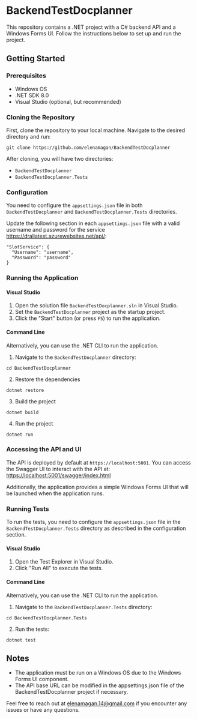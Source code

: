 # BackendTestDocplanner

This repository contains a .NET project with a C# backend API and a Windows Forms UI. Follow the instructions below to set up and run the project.

## Getting Started

### Prerequisites

- Windows OS
- .NET SDK 8.0
- Visual Studio (optional, but recommended)

### Cloning the Repository

First, clone the repository to your local machine. Navigate to the desired directory and run:

```
git clone https://github.com/elenamagan/BackendTestDocplanner
```

After cloning, you will have two directories:

* `BackendTestDocplanner`
* `BackendTestDocplanner.Tests`

### Configuration

You need to configure the `appsettings.json` file in both `BackendTestDocplanner` and `BackendTestDocplanner.Tests` directories.

Update the following section in each `appsettings.json` file with a valid username and password for the service https://draliatest.azurewebsites.net/api/:

```
"SlotService": {
  "Username": "username",
  "Password": "password"
}
```

### Running the Application

#### Visual Studio

1. Open the solution file `BackendTestDocplanner.sln` in Visual Studio.
2. Set the `BackendTestDocplanner` project as the startup project.
3. Click the "Start" button (or press `F5`) to run the application.

#### Command Line

Alternatively, you can use the .NET CLI to run the application.

1. Navigate to the `BackendTestDocplanner` directory:

```
cd BackendTestDocplanner
```

2. Restore the dependencies

```
dotnet restore
```

3. Build the project

```
dotnet build
```

4. Run the project

```
dotnet run
```

### Accessing the API and UI

The API is deployed by default at `https://localhost:5001`. You can access the Swagger UI to interact with the API at: [https://localhost:5001/swagger/index.html](https://localhost:5001/swagger/index.html)

Additionally, the application provides a simple Windows Forms UI that will be launched when the application runs.

### Running Tests

To run the tests, you need to configure the `appsettings.json` file in the `BackendTestDocplanner.Tests` directory as described in the configuration section.

#### Visual Studio

1. Open the Test Explorer in Visual Studio.
2. Click "Run All" to execute the tests.

#### Command Line

Alternatively, you can use the .NET CLI to run the application.

1. Navigate to the `BackendTestDocplanner.Tests` directory:

```
cd BackendTestDocplanner.Tests
```

2. Run the tests:

```
dotnet test
```

## Notes

* The application must be run on a Windows OS due to the Windows Forms UI component.
* The API base URL can be modified in the appsettings.json file of the BackendTestDocplanner project if necessary.

Feel free to reach out at elenamagan.14@gmail.com if you encounter any issues or have any questions.